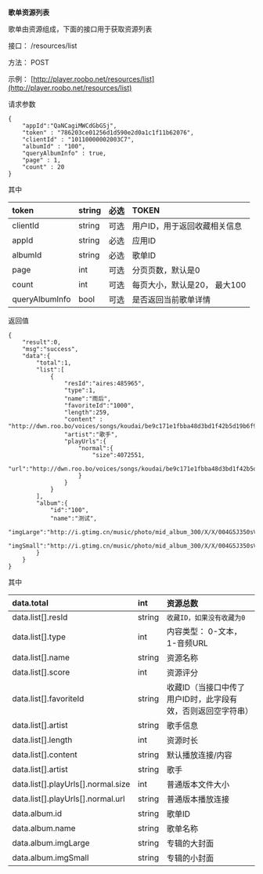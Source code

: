 **歌单资源列表**

歌单由资源组成，下面的接口用于获取资源列表

接口： /resources/list

方法： POST

示例：  [http://player.roobo.net/resources/list](http://player.roobo.net/resources/list)

请求参数

```
{
    "appId":"QaNCagiMWCdGbGSj",
    "token" : "786203ce01256d1d590e2d0a1c1f11b62076",
    "clientId" : "10110000002003C7",
    "albumId" : "100",
    "queryAlbumInfo" : true,
    "page" : 1,
    "count" : 20
}
```

其中

| token | string | 必选 | TOKEN |
| :--- | :--- | :--- | :--- |
| clientId | string | 可选 | 用户ID，用于返回收藏相关信息 |
| appId | string | 必选 | 应用ID |
| albumId | string | 必选 | 歌单ID |
| page | int | 可选 | 分页页数，默认是0 |
| count | int | 可选 | 每页大小，默认是20， 最大100 |
| queryAlbumInfo | bool | 可选 | 是否返回当前歌单详情 |

返回值

```
{
    "result":0,
    "msg":"success",
    "data":{
        "total":1,
        "list":[
            {
                "resId":"aires:485965",
                "type":1,
                "name":"雨后",
                "favoriteId":"1000",
                "length":259,
                "content" : "http://dwn.roo.bo/voices/songs/koudai/be9c171e1fbba48d3bd1f42b5d19b6f9.mp3",
                "artist":"歌手",
                "playUrls":{
                    "normal":{
                        "size":4072551,
                        "url":"http://dwn.roo.bo/voices/songs/koudai/be9c171e1fbba48d3bd1f42b5d19b6f9.mp3"
                    }
                }
            }
        ],
        "album":{
            "id":"100",
            "name":"测试",
            "imgLarge":"http://i.gtimg.cn/music/photo/mid_album_300/X/X/004G5J350sVsXX.jpg",
            "imgSmall":"http://i.gtimg.cn/music/photo/mid_album_300/X/X/004G5J350sVsXX.jpg"
        }
    }
}
```

其中

| data.total | int | 资源总数 |
| :--- | :--- | :--- |
| data.list\[\].resId | string | `收藏ID，如果没有收藏为0` |
| data.list\[\].type | int | 内容类型： 0-文本， 1-音频URL |
| data.list\[\].name | string | 资源名称 |
| data.list\[\].score | int | 资源评分 |
| data.list\[\].favoriteId | string | 收藏ID（当接口中传了用户ID时，此字段有效，否则返回空字符串） |
| data.list\[\].artist | string | 歌手信息 |
| data.list\[\].length | int | 资源时长 |
| data.list\[\].content | string | 默认播放连接/内容 |
| data.list\[\].artist | string | 歌手 |
| data.list\[\].playUrls\[\].normal.size | int | 普通版本文件大小 |
| data.list\[\].playUrls\[\].normal.url | string | 普通版本播放连接 |
| data.album.id | string | 歌单ID |
| data.album.name | string | 歌单名称 |
| data.album.imgLarge | string | 专辑的大封面 |
| data.album.imgSmall | string | 专辑的小封面 |



